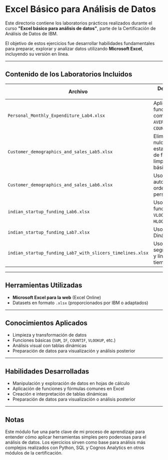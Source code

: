 
# Excel Básico para Análisis de Datos

Este directorio contiene los laboratorios prácticos realizados durante el curso **"Excel básico para análisis de datos"**, parte de la Certificación de Análisis de Datos de IBM.

El objetivo de estos ejercicios fue desarrollar habilidades fundamentales para preparar, explorar y analizar datos utilizando **Microsoft Excel**, incluyendo su versión en línea.

---

## Contenido de los Laboratorios Incluidos
 
| Archivo | Descripción breve |
|--------|-------------------|
| `Personal_Monthly_Expenditure_Lab4.xlsx` | Aplicación de funciones como `SUM`, `AVERAGE`, `IF`, `COUNTIF`. |
| `Customer_demographics_and_sales_Lab5.xlsx` | Eliminación de nulos, estandarización de formato, limpieza básica. |
| `Customer_demographics_and_sales_Lab6.xlsx` | Uso de filtros automáticos y ordenamientos personalizados. |
| `indian_startup_funding_Lab6.xlsx` | Uso de las funciones `VLOOKUP` y `HLOOKUP`. |
| `indian_startup_funding_Lab7.xlsx` | Uso de Tablas Dinámicas. |
| `indian_startup_funding_Lab7_with_slicers_timelines.xlsx` | Uso de segmentadores y líneas de tiempo. |

---

## Herramientas Utilizadas

- **Microsoft Excel para la web** (Excel Online)
- Datasets en formato `.xlsx` (proporcionados por IBM o adaptados)

---

## Conocimientos Aplicados

- Limpieza y transformación de datos
- Funciones básicas (`SUM`, `IF`, `COUNTIF`, `VLOOKUP`, etc.)
- Análisis visual con tablas dinámicas
- Preparación de datos para visualización y análisis posterior

---

## Habilidades Desarrolladas

- Manipulación y exploración de datos en hojas de cálculo
- Aplicación de funciones y fórmulas comunes en Excel
- Creación e interpretación de tablas dinámicas
- Preparación de datos para visualización o análisis posterior

---

## Notas

Este módulo fue una parte clave de mi proceso de aprendizaje para entender cómo aplicar herramientas simples pero poderosas para el análisis de datos. Los ejercicios sirven como base para análisis más complejos realizados con Python, SQL y Cognos Analytics en otros módulos de la certificación.
